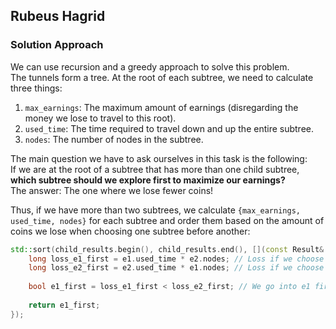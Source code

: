 ## Rubeus Hagrid

### Solution Approach

We can use recursion and a greedy approach to solve this problem.  
The tunnels form a tree. At the root of each subtree, we need to calculate three things:

1. `max_earnings`: The maximum amount of earnings (disregarding the money we lose to travel to this root).
2. `used_time`: The time required to travel down and up the entire subtree.
3. `nodes`: The number of nodes in the subtree.

The main question we have to ask ourselves in this task is the following:  
If we are at the root of a subtree that has more than one child subtree, **which subtree should we explore first to maximize our earnings?**  
The answer: The one where we lose fewer coins!

Thus, if we have more than two subtrees, we calculate `{max_earnings, used_time, nodes}` for each subtree and order them based on the amount of coins we lose when choosing one subtree before another:

```c++
std::sort(child_results.begin(), child_results.end(), [](const Result& e1, const Result& e2) -> bool {
    long loss_e1_first = e1.used_time * e2.nodes; // Loss if we choose e1 before e2
    long loss_e2_first = e2.used_time * e1.nodes; // Loss if we choose e2 before e1
    
    bool e1_first = loss_e1_first < loss_e2_first; // We go into e1 first if we lose less money
    
    return e1_first;
});
